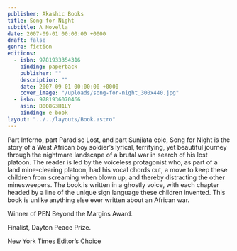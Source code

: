```yaml
---
publisher: Akashic Books
title: Song for Night
subtitle: A Novella
date: 2007-09-01 00:00:00 +0000
draft: false
genre: fiction
editions:
  - isbn: 9781933354316
    binding: paperback
    publisher: ""
    description: ""
    date: 2007-09-01 00:00:00 +0000
    cover_image: "/uploads/song-for-night_300x440.jpg"
  - isbn: 9781936070466
    asin: B008G3H1LY
    binding: e-book
layout: "../../layouts/Book.astro"
---
```


Part Inferno, part Paradise Lost, and part Sunjiata epic, Song for Night is the story of a West African boy soldier’s lyrical, terrifying, yet beautiful journey through the nightmare landscape of a brutal war in search of his lost platoon. The reader is led by the voiceless protagonist who, as part of a land mine-clearing platoon, had his vocal chords cut, a move to keep these children from screaming when blown up, and thereby distracting the other minesweepers. The book is written in a ghostly voice, with each chapter headed by a line of the unique sign language these children invented. This book is unlike anything else ever written about an African war.

Winner of PEN Beyond the Margins Award.

Finalist, Dayton Peace Prize.

New York Times Editor’s Choice
